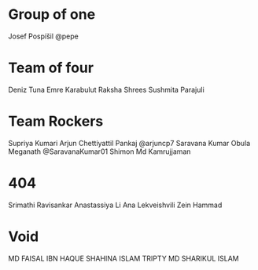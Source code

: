 # Group of one

Josef Pospíšil @pepe

# Team of four
Deniz Tuna
Emre Karabulut
Raksha Shrees
Sushmita Parajuli

# Team Rockers
Supriya Kumari
Arjun Chettiyattil Pankaj @arjuncp7
Saravana Kumar Obula Meganath @SaravanaKumar01
Shimon Md Kamrujjaman

# 404
Srimathi Ravisankar
Anastassiya Li
Ana Lekveishvili
Zein Hammad

# Void
MD FAISAL IBN HAQUE
SHAHINA ISLAM TRIPTY
MD SHARIKUL ISLAM
